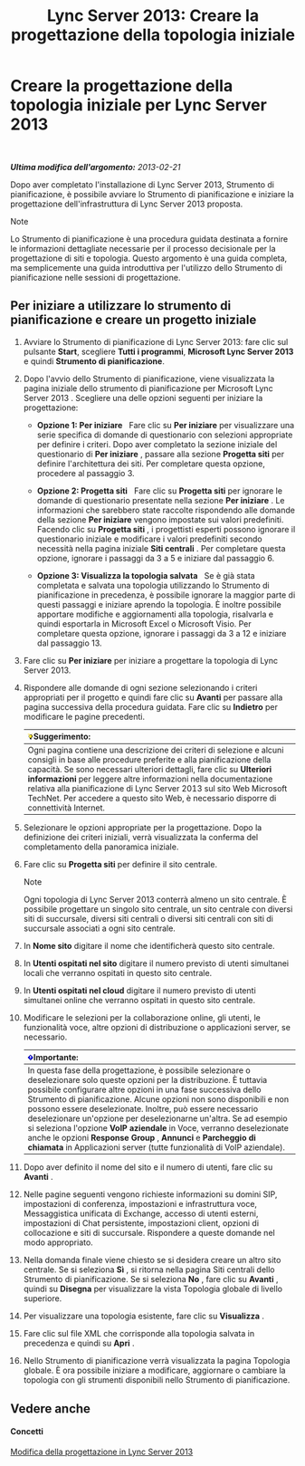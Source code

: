 ﻿---
title: 'Lync Server 2013: Creare la progettazione della topologia iniziale'
TOCTitle: Creare la progettazione della topologia iniziale
ms:assetid: f3131153-de14-41be-b1e6-7d4bb0191af1
ms:mtpsurl: https://technet.microsoft.com/it-it/library/Gg615047(v=OCS.15)
ms:contentKeyID: 52062473
ms.date: 08/24/2015
mtps_version: v=OCS.15
ms.translationtype: HT
---

# Creare la progettazione della topologia iniziale per Lync Server 2013

 

_**Ultima modifica dell'argomento:** 2013-02-21_

Dopo aver completato l'installazione di Lync Server 2013, Strumento di pianificazione, è possibile avviare lo Strumento di pianificazione e iniziare la progettazione dell'infrastruttura di Lync Server 2013 proposta.


> [!NOTE]
> Lo Strumento di pianificazione è una procedura guidata destinata a fornire le informazioni dettagliate necessarie per il processo decisionale per la progettazione di siti e topologia. Questo argomento è una guida completa, ma semplicemente una guida introduttiva per l'utilizzo dello Strumento di pianificazione nelle sessioni di progettazione.



## Per iniziare a utilizzare lo strumento di pianificazione e creare un progetto iniziale

1.  Avviare lo Strumento di pianificazione di Lync Server 2013: fare clic sul pulsante **Start**, scegliere **Tutti i programmi**, **Microsoft Lync Server 2013** e quindi **Strumento di pianificazione**.

2.  Dopo l'avvio dello Strumento di pianificazione, viene visualizzata la pagina iniziale dello strumento di pianificazione per Microsoft Lync Server 2013 . Scegliere una delle opzioni seguenti per iniziare la progettazione:
    
      - **Opzione 1: Per iniziare**   Fare clic su **Per iniziare** per visualizzare una serie specifica di domande di questionario con selezioni appropriate per definire i criteri. Dopo aver completato la sezione iniziale del questionario di **Per iniziare** , passare alla sezione **Progetta siti** per definire l'architettura dei siti. Per completare questa opzione, procedere al passaggio 3.
    
      - **Opzione 2: Progetta siti**   Fare clic su **Progetta siti** per ignorare le domande di questionario presentate nella sezione **Per iniziare** . Le informazioni che sarebbero state raccolte rispondendo alle domande della sezione **Per iniziare** vengono impostate sui valori predefiniti. Facendo clic su **Progetta siti** , i progettisti esperti possono ignorare il questionario iniziale e modificare i valori predefiniti secondo necessità nella pagina iniziale **Siti centrali** . Per completare questa opzione, ignorare i passaggi da 3 a 5 e iniziare dal passaggio 6.
    
      - **Opzione 3: Visualizza la topologia salvata**   Se è già stata completata e salvata una topologia utilizzando lo Strumento di pianificazione in precedenza, è possibile ignorare la maggior parte di questi passaggi e iniziare aprendo la topologia. È inoltre possibile apportare modifiche e aggiornamenti alla topologia, risalvarla e quindi esportarla in Microsoft Excel o Microsoft Visio. Per completare questa opzione, ignorare i passaggi da 3 a 12 e iniziare dal passaggio 13.

3.  Fare clic su **Per iniziare** per iniziare a progettare la topologia di Lync Server 2013.

4.  Rispondere alle domande di ogni sezione selezionando i criteri appropriati per il progetto e quindi fare clic su **Avanti** per passare alla pagina successiva della procedura guidata. Fare clic su **Indietro** per modificare le pagine precedenti.
    
    <table>
    <thead>
    <tr class="header">
    <th><img src="images/Gg398201.tip(OCS.15).gif" title="tip" alt="tip" />Suggerimento:</th>
    </tr>
    </thead>
    <tbody>
    <tr class="odd">
    <td>Ogni pagina contiene una descrizione dei criteri di selezione e alcuni consigli in base alle procedure preferite e alla pianificazione della capacità. Se sono necessari ulteriori dettagli, fare clic su <strong>Ulteriori informazioni</strong> per leggere altre informazioni nella documentazione relativa alla pianificazione di Lync Server 2013 sul sito Web Microsoft TechNet. Per accedere a questo sito Web, è necessario disporre di connettività Internet.</td>
    </tr>
    </tbody>
    </table>


5.  Selezionare le opzioni appropriate per la progettazione. Dopo la definizione dei criteri iniziali, verrà visualizzata la conferma del completamento della panoramica iniziale.

6.  Fare clic su **Progetta siti** per definire il sito centrale.
    

    > [!NOTE]
    > Ogni topologia di Lync Server 2013 conterrà almeno un sito centrale. È possibile progettare un singolo sito centrale, un sito centrale con diversi siti di succursale, diversi siti centrali o diversi siti centrali con siti di succursale associati a ogni sito centrale.



7.  In **Nome sito** digitare il nome che identificherà questo sito centrale.

8.  In **Utenti ospitati nel sito** digitare il numero previsto di utenti simultanei locali che verranno ospitati in questo sito centrale.

9.  In **Utenti ospitati nel cloud** digitare il numero previsto di utenti simultanei online che verranno ospitati in questo sito centrale.

10. Modificare le selezioni per la collaborazione online, gli utenti, le funzionalità voce, altre opzioni di distribuzione o applicazioni server, se necessario.
    
    <table>
    <thead>
    <tr class="header">
    <th><img src="images/Gg412908.important(OCS.15).gif" title="important" alt="important" />Importante:</th>
    </tr>
    </thead>
    <tbody>
    <tr class="odd">
    <td>In questa fase della progettazione, è possibile selezionare o deselezionare solo queste opzioni per la distribuzione. È tuttavia possibile configurare altre opzioni in una fase successiva dello Strumento di pianificazione. Alcune opzioni non sono disponibili e non possono essere deselezionate. Inoltre, può essere necessario deselezionare un'opzione per deselezionarne un'altra. Se ad esempio si seleziona l'opzione <strong>VoIP aziendale</strong> in Voce, verranno deselezionate anche le opzioni <strong>Response Group</strong> , <strong>Annunci</strong> e <strong>Parcheggio di chiamata</strong> in Applicazioni server (tutte funzionalità di VoIP aziendale).</td>
    </tr>
    </tbody>
    </table>


11. Dopo aver definito il nome del sito e il numero di utenti, fare clic su **Avanti** .

12. Nelle pagine seguenti vengono richieste informazioni su domini SIP, impostazioni di conferenza, impostazioni e infrastruttura voce, Messaggistica unificata di Exchange, accesso di utenti esterni, impostazioni di Chat persistente, impostazioni client, opzioni di collocazione e siti di succursale. Rispondere a queste domande nel modo appropriato.

13. Nella domanda finale viene chiesto se si desidera creare un altro sito centrale. Se si seleziona **Sì** , si ritorna nella pagina Siti centrali dello Strumento di pianificazione. Se si seleziona **No** , fare clic su **Avanti** , quindi su **Disegna** per visualizzare la vista Topologia globale di livello superiore.

14. Per visualizzare una topologia esistente, fare clic su **Visualizza** .

15. Fare clic sul file XML che corrisponde alla topologia salvata in precedenza e quindi su **Apri** .

16. Nello Strumento di pianificazione verrà visualizzata la pagina Topologia globale. È ora possibile iniziare a modificare, aggiornare o cambiare la topologia con gli strumenti disponibili nello Strumento di pianificazione.

## Vedere anche

#### Concetti

[Modifica della progettazione in Lync Server 2013](lync-server-2013-editing-the-design.md)

